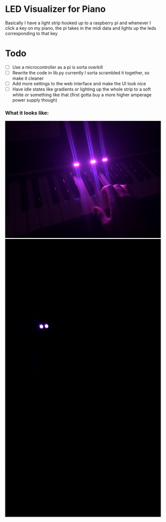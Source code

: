 # LED Visualizer for Piano

Basically I have a light strip hooked up to a raspberry pi and whenever I click a key on my piano, the pi takes in the midi data and lights up the leds corresponding to that key

# Todo
- [ ] Use a microcontroller as a pi is sorta overkill
- [ ] Rewrite the code in lib.py currently I sorta scrambled it together, so make it cleaner
- [ ] Add more settings to the web interface and make the UI look nice
- [ ] Have idle states like gradients or lighting up the whole strip to a soft white or something like that (first gotta buy a more higher amperage power supply though)

### What it looks like:

![](https://github.com/FusionSid/LED-Visualizer/blob/main/media/piano.JPG)
![](https://github.com/FusionSid/LED-Visualizer/blob/main/media/piano.gif)